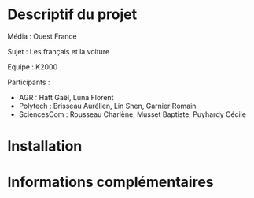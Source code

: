# Descriptif du projet

Média : Ouest France

Sujet : Les français et la voiture

Equipe : K2000

Participants :
- AGR : Hatt Gaël, Luna Florent
- Polytech : Brisseau Aurélien, Lin Shen, Garnier Romain
- SciencesCom : Rousseau Charlène, Musset Baptiste, Puyhardy Cécile

# Installation

# Informations complémentaires
